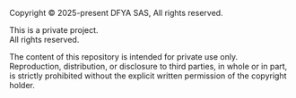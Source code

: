 Copyright © 2025-present DFYA SAS, All rights reserved. 

This is a private project.  
All rights reserved.

The content of this repository is intended for private use only.  
Reproduction, distribution, or disclosure to third parties, in whole or in part, is strictly prohibited without the explicit written permission of the copyright holder.
